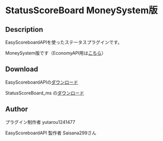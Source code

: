 StatusScoreBoard MoneySystem版
==== 

## Description

EasyScoreboardAPIを使ったステータスプラグインです。

MoneySystem版です（EconomyAPI用は[こちら](https://github.com/yutarou12/StatusScoreBoard/releases)）

## Download

EasyScoreboardAPIの[ダウンロード](https://github.com/Saisana299/EasyScoreboardAPI/releases/tag/v1.2.1)

StatusScoreBoard_ms の[ダウンロード](https://github.com/yutarou12/ScoreStatusBoard/releases)
## Author
プラグイン制作者 yutarou1241477

EasyScoreboardAPI 製作者 Saisana299さん
